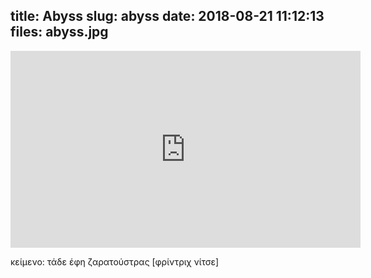 title: Abyss
slug: abyss
date: 2018-08-21 11:12:13
files: abyss.jpg
---

<div class="embed-responsive embed-responsive-16by9">
    <iframe class="embed-responsive-item" width="560" height="315" src="https://www.youtube-nocookie.com/embed/C2HXZUlrIh0?rel=0" frameborder="0" allow="autoplay; encrypted-media" allowfullscreen></iframe>
</div>

<p class="text-muted">
    κείμενο: τάδε έφη ζαρατούστρας [φρίντριχ νίτσε]
</p>

